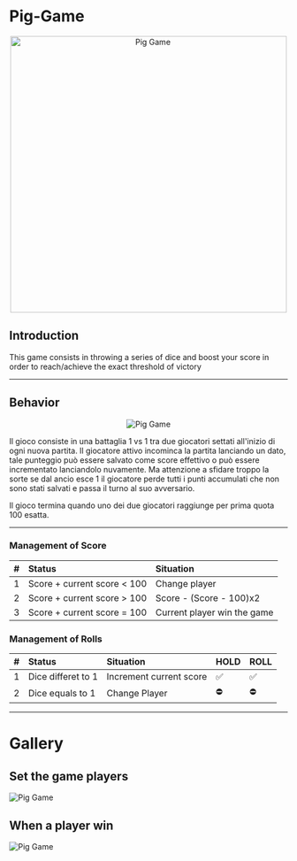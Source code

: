 # Pig-Game
<p align= "center"><img src = "https://i.imgur.com/2l01PKT.jpg" alt="Pig Game" height = "500px" width = "500px"></p>

## Introduction

This game consists in throwing a series of dice and boost your score in order to reach/achieve the exact threshold of victory

---

## Behavior

<p align= "center"><img src ="https://i.imgur.com/IhnA5c5.png" alt="Pig Game" ></p>

Il gioco consiste in una battaglia 1 vs 1 tra due giocatori settati all'inizio di ogni nuova partita. Il giocatore attivo incominca la partita lanciando un dato, tale punteggio può essere salvato come score effettivo o può essere incrementato lanciandolo nuvamente. Ma attenzione a sfidare troppo la sorte se dal ancio esce 1 il giocatore perde tutti i punti accumulati che non sono stati salvati e passa il turno al suo avversario.


Il gioco termina quando uno dei due giocatori raggiunge per prima quota 100 esatta.

---

### Management of Score

|#   | Status                      | Situation                       |
|:-- | :-------------------------- | :------------------------------ |
| 1  | Score + current score < 100 | Change player                   |
| 2  | Score + current score > 100 | Score - (Score - 100)x2         |
| 3  | Score + current score = 100 | Current player win the game     |


### Management of Rolls

|#   | Status                      | Situation                       | HOLD | ROLL |
|:-- | :-------------------------- | :------------------------------ | :--- | :--- |
| 1  | Dice differet to 1          | Increment current score         |  ✅  |  ✅  |
| 2  | Dice equals to 1            | Change Player                   |  ⛔️  |  ⛔️  |
             
---

# Gallery

## Set the game players

<img src="https://i.imgur.com/hos8mUi.png" alt="Pig Game" >

## When a player win

<img src="https://i.imgur.com/N5j98Ol.png" alt="Pig Game" >







